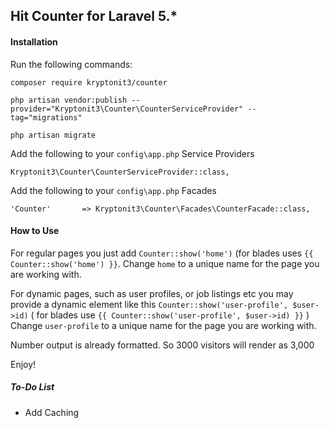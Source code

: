 ## Hit Counter for Laravel 5.*

#### Installation

Run the following commands:

`composer require kryptonit3/counter`

`php artisan vendor:publish --provider="Kryptonit3\Counter\CounterServiceProvider" --tag="migrations"`

`php artisan migrate`

Add the following to your `config\app.php` Service Providers

`Kryptonit3\Counter\CounterServiceProvider::class,`

Add the following to your `config\app.php` Facades

`'Counter'       => Kryptonit3\Counter\Facades\CounterFacade::class,`

#### How to Use

For regular pages you just add `Counter::show('home')` (for blades uses `{{ Counter::show('home') }}`. Change `home` to a unique name for the page you are working with.

For dynamic pages, such as user profiles, or job listings etc you may provide a dynamic element like this `Counter::show('user-profile', $user->id)` ( for blades use `{{ Counter::show('user-profile', $user->id) }}` ) Change `user-profile` to a unique name for the page you are working with.

Number output is already formatted. So 3000 visitors will render as 3,000

Enjoy!

##### To-Do List
+ Add Caching


